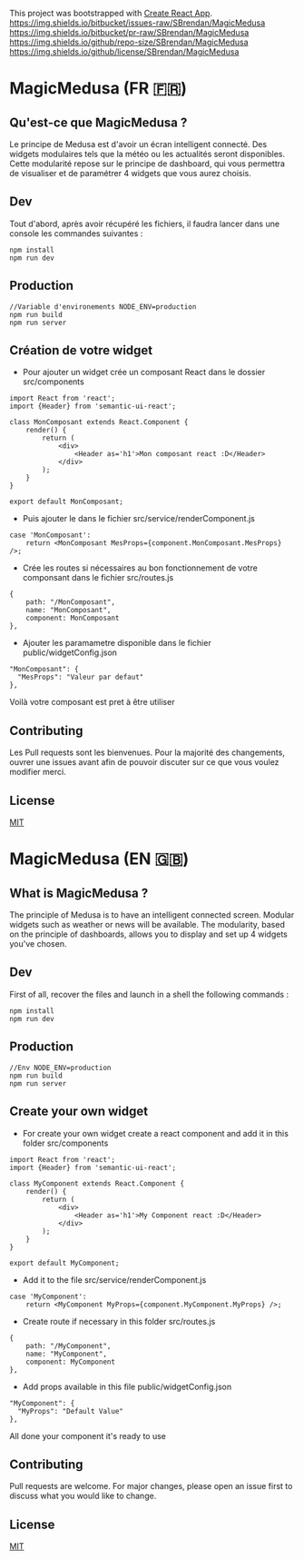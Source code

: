 This project was bootstrapped with [Create React App](https://github.com/facebook/create-react-app).
https://img.shields.io/bitbucket/issues-raw/SBrendan/MagicMedusa https://img.shields.io/bitbucket/pr-raw/SBrendan/MagicMedusa https://img.shields.io/github/repo-size/SBrendan/MagicMedusa https://img.shields.io/github/license/SBrendan/MagicMedusa

# MagicMedusa (FR 🇫🇷)
## Qu'est-ce que MagicMedusa ? 
Le principe de Medusa est d'avoir un écran intelligent connecté.
Des widgets modulaires tels que la météo ou les actualités seront disponibles. Cette modularité repose sur le principe de dashboard, qui vous permettra de visualiser et de paramétrer 4 widgets que vous aurez choisis.

## Dev
Tout d'abord, après avoir récupéré les fichiers, il faudra lancer dans une console les commandes suivantes :
```
npm install
npm run dev
```

## Production
```
//Variable d'environements NODE_ENV=production
npm run build
npm run server
```

## Création de votre widget
- Pour ajouter un widget crée un composant React dans le dossier src/components
```
import React from 'react';
import {Header} from 'semantic-ui-react';

class MonComposant extends React.Component {
    render() {
        return (
            <div>
                <Header as='h1'>Mon composant react :D</Header>
            </div>
        );
    }
}

export default MonComposant;
```
- Puis ajouter le dans le fichier src/service/renderComponent.js
```
case 'MonComposant':
    return <MonComposant MesProps={component.MonComposant.MesProps} />;
```
- Crée les routes si nécessaires au bon fonctionnement de votre componsant dans le fichier src/routes.js
```
{
    path: "/MonComposant",
    name: "MonComposant",
    component: MonComposant
},
```
- Ajouter les paramametre disponible dans le fichier public/widgetConfig.json
```
"MonComposant": {
  "MesProps": "Valeur par defaut"
},
```
Voilà votre composant est pret à être utiliser

## Contributing
Les Pull requests sont les bienvenues. Pour la majorité des changements, ouvrer une issues avant afin de pouvoir discuter sur ce que vous voulez modifier merci.

## License
[MIT](https://choosealicense.com/licenses/mit/)

# MagicMedusa (EN 🇬🇧)
## What is MagicMedusa ?
The principle of Medusa is to have an intelligent connected screen.
Modular widgets such as weather or news will be available. The modularity, based on the principle of dashboards, allows you to display and set up 4 widgets you've chosen.

## Dev
First of all, recover the files and launch in a shell the following commands :
```
npm install
npm run dev
```

## Production
```
//Env NODE_ENV=production
npm run build
npm run server
```

## Create your own widget
- For create your own widget create a react component and add it in this folder src/components
```
import React from 'react';
import {Header} from 'semantic-ui-react';

class MyComponent extends React.Component {
    render() {
        return (
            <div>
                <Header as='h1'>My Component react :D</Header>
            </div>
        );
    }
}

export default MyComponent;
```
- Add it to the file src/service/renderComponent.js
```
case 'MyComponent':
    return <MyComponent MyProps={component.MyComponent.MyProps} />;
```
- Create route if necessary in this folder src/routes.js
```
{
    path: "/MyComponent",
    name: "MyComponent",
    component: MyComponent
},
```
- Add props available in this file public/widgetConfig.json
```
"MyComponent": {
  "MyProps": "Default Value"
},
```
All done your component it's ready to use

## Contributing
Pull requests are welcome. For major changes, please open an issue first to discuss what you would like to change.

## License
[MIT](https://choosealicense.com/licenses/mit/)
